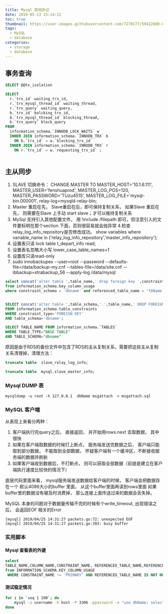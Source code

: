 ```yaml
---
title: Mysql 其他杂记
date: 2019-05-13 15:14:11
toc: true
thumbnail: https://user-images.githubusercontent.com/7270177/59422808-880b5180-8e03-11e9-9dfe-ff8a9a024be7.png
tags:
  - MySQL
  - database
categories:
  - storage
  - database
---
```


## 事务查询


```sql
SELECT @@tx_isolation
```


```sql
SELECT 
  r.`trx_id` waiting_trx_id,
  r.`trx_mysql_thread_id` waiting_thread,
  r.`trx_query` waiting_query,
  b.`trx_id` bolcking_trx_id,
  b.`trx_mysql_thread_id` blocking_thread,
  b.`trx_query` block_query 
FROM
  information_schema.`INNODB_LOCK_WAITS` w 
  INNER JOIN information_schema.`INNODB_TRX` b 
    ON b.`trx_id` = w.`blocking_trx_id` 
  INNER JOIN information_schema.`INNODB_TRX` r 
    ON r.`trx_id` = w.`requesting_trx_id` ;
 
```


## 主从同步

1. SLAVE  切换命令： CHANGE MASTER TO MASTER_HOST='10.1.6.111', MASTER_USER='fenshuaprod', MASTER_LOG_POS=120, MASTER_PASSWORD='TUzu4515', MASTER_LOG_FILE='mysql-bin.000001', relay-log=mysqld-relay-bin;
2. Master 重启在先， Slave重启在后，即可保持复制关系， 如果Slave 重启在先， 则需要在Slave 上手动 start slave；才可以维持复制关系
3. MySql 支持引入其他配置文件， 用 !include /filepath 即可，但注意引入的文件要标明在那个section 下面，否则很容易就会抛异常 
4.检查relay_log_info_repository是否修改成功。
	show variables where variable_name in  ('relay_log_info_repository','master_info_repository');
5. 设置表只读 lock table t_depart_info read;  
6. 设置表名忽略大小写 lower_case_table_names=1
7. 设置库只读read-only
8. sudo innobackupex --user=root --password --defaults-file=/data/backup-my.cnf --tables-file=/data/site.cnf --ibbackup=xtrabackup_56 --apply-log /data/mysql

```sql
select concat('alter table ',table_name,' drop foreign key ',constraint_name,';') 
from information_schema.key_column_usage
where constraint_schema = 'dbname' and referenced_table_name = 'tbName';


SELECT concat('alter table ',table_schema,'.',table_name,' DROP FOREIGN KEY ',constraint_name,';')
FROM information_schema.table_constraints
WHERE constraint_type='FOREIGN KEY'
AND table_schema='dbname';

SELECT TABLE_NAME FROM information_schema.`TABLES`
WHERE TABLE_TYPE="BASE TABLE"
AND TABLE_SCHEMA="dbname"
```

原因是由于RDS的备份文件中包含了RDS的主从复制关系，需要把这些主从复制关系清理掉，清理方法：

```sql
truncate table  slave_relay_log_info;

truncate table  mysql.slave_master_info;	
```


### Mysql DUMP 表
```
mysqldump -u root -h 127.0.0.1  dbName msgattach  > msgattach.sql
```


###  MySQL 客户端
从表现上来看分两种：
1. 客户端执行完query之后， 直接返回， 并开始用rows.next 去取数据， 其中很快
2. 如果在客户端取数据的时候打上断点， 服务端发送完数据之后， 客户端只能取到部分数据， 不能取到全部数据， 怀疑客户端有一个缓冲区，不断接收服务端的数据并刷新
3. 如果客户端收到数据后，不打断点， 则可以获取全部数据（前提是建立在客户端执行速度比较快的情况下）

底层代码里面来看， mysql服务端发送数据给客户端的时候， 客户端会把数据存在一个 默认4096大小的buffer 里面， 从这个buffer里面再读到rows里面
如果buffer里的数据没有被及时消费掉， 那么连接上面传送过来的数据会丢失掉。

MySQL 本身的问题对于数据量传输不完的时候有个write_timeout,  出现错误之后， 会返回EOF 相关的Error
```
[mysql] 2019/04/25 14:31:27 packets.go:72: unexpected EOF
[mysql] 2019/04/25 14:31:27 packets.go:393: busy buffer

```


### 实用脚本

#### Mysql 查看表的外键 
```sql
select 
TABLE_NAME,COLUMN_NAME,CONSTRAINT_NAME, REFERENCED_TABLE_NAME,REFERENCED_COLUMN_NAME 
from INFORMATION_SCHEMA.KEY_COLUMN_USAGE 
 WHERE CONSTRAINT_NAME != 'PRIMARY' AND REFERENCED_TABLE_NAME IS NOT NULL 
```

#### 测试稳定情况
```bash
for i in `seq 1 100`; do 
    mysql -u username -h host -P 3306 -ppassword -e "use dbName; select askid from ask limit 1"; echo "==============$i"; sleep 1;
done
```